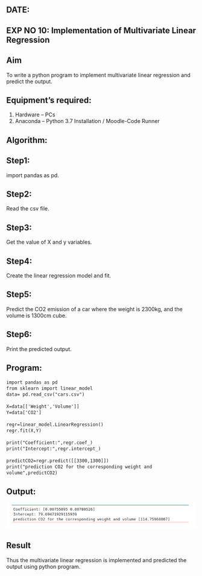 ## DATE:
## EXP NO 10: Implementation of Multivariate Linear Regression
## Aim
To write a python program to implement multivariate linear regression and predict the output.
## Equipment’s required:
1.	Hardware – PCs
2.	Anaconda – Python 3.7 Installation / Moodle-Code Runner
## Algorithm:
## Step1: 
import pandas as pd.
## Step2: 
Read the csv file.
## Step3: 
Get the value of X and y variables.
## Step4: 
Create the linear regression model and fit.
## Step5: 
Predict the CO2 emission of a car where the weight is 2300kg, and the volume is 1300cm cube.
## Step6: 
Print the predicted output.

## Program:
```
import pandas as pd
from sklearn import linear_model
data= pd.read_csv("cars.csv")

X=data[['Weight','Volume']]
Y=data['CO2']

regr=linear_model.LinearRegression()
regr.fit(X,Y)

print("Coefficient:",regr.coef_)
print("Intercept:",regr.intercept_)

predictCO2=regr.predict([[3300,1300]])
print("prediction CO2 for the corresponding weight and volume",predictCO2)

```
## Output:
![output](/output1.png)


## Result
Thus the multivariate linear regression is implemented and predicted the output using python program.
